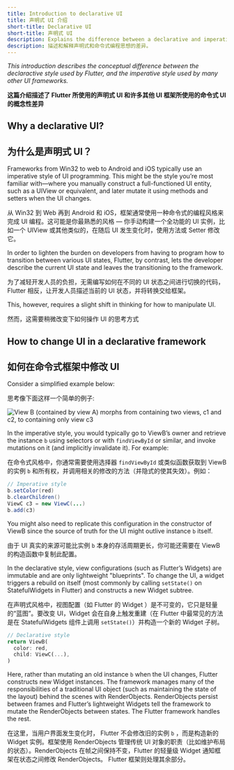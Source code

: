 ```yaml
---
title: Introduction to declarative UI
title: 声明式 UI 介绍
short-title: Declarative UI
short-title: 声明式 UI
description: Explains the difference between a declarative and imperative programming style.
description: 描述和解释声明式和命令式编程思想的差异。
---
```


_This introduction describes the conceptual difference between the
declaractive style used by Flutter, and the imperative style used by
many other UI frameworks._

**这篇介绍描述了 Flutter 所使用的声明式 UI 和许多其他 UI 框架所使用的命令式 UI 的概念性差异**

## Why a declarative UI?
## 为什么是声明式 UI？

Frameworks from Win32 to web to Android and iOS typically use an imperative
style of UI programming. This might be the style you’re most familiar
with&mdash;where you manually construct a full-functioned UI entity,
such as a UIView or equivalent, and later mutate it using methods and
setters when the UI changes.

从 Win32 到 Web 再到 Android 和 iOS，框架通常使用一种命令式的编程风格来完成 UI 编程。这可能是你最熟悉的风格 &mdash; 
你手动构建一个全功能的 UI 实例，比如一个 UIView 或其他类似的，在随后 UI 发生变化时，使用方法或 Setter 修改它。

In order to lighten the burden on developers from having to program how to
transition between various UI states, Flutter, by contrast,
lets the developer describe the current UI state and leaves the
transitioning to the framework.

为了减轻开发人员的负担，无需编写如何在不同的 UI 状态之间进行切换的代码，Flutter 相反，让开发人员描述当前的 UI 状态，并将转换交给框架。

This, however, requires a slight shift in thinking for how to manipulate UI.

然而，这需要稍微改变下如何操作 UI 的思考方式

## How to change UI in a declarative framework
## 如何在命令式框架中修改 UI

Consider a simplified example below:

思考像下面这样一个简单的例子:

<img src="/images/declarativeUIchanges.png" alt="View B (contained by view A) morphs from containing two views, c1 and c2, to containing only view c3">

In the imperative style, you would typically go to ViewB’s owner
and retrieve the instance `b` using selectors or with `findViewById` or similar,
and invoke mutations on it (and implicitly invalidate it). For example:

在命令式风格中，你通常需要使用选择器 `findViewById` 或类似函数获取到 ViewB 的实例 `b` 和所有权，并调用相关的修改的方法（并隐式的使其失效）。例如：

```java
// Imperative style
b.setColor(red)
b.clearChildren()
ViewC c3 = new ViewC(...)
b.add(c3)
```

You might also need to replicate this configuration in the constructor of
ViewB since the source of truth for the UI might outlive instance `b` itself.

由于 UI 真实的来源可能比实例 `b` 本身的存活周期更长，你可能还需要在 ViewB 的构造函数中复制此配置。

In the declarative style, view configurations (such as Flutter’s Widgets)
are immutable and are only lightweight "blueprints". To change the UI,
a widget triggers a rebuild on itself (most commonly by calling `setState()`
on StatefulWidgets in Flutter) and constructs a new Widget subtree.

在声明式风格中，视图配置（如 Flutter 的 Widget ）是不可变的，它只是轻量的“蓝图”。要改变 UI，Widget 会在自身上触发重建（在 Flutter 中最常见的方法是在 StatefulWidgets 组件上调用 `setState()`）并构造一个新的 Widget 子树。


<!-- skip -->
```dart
// Declarative style
return ViewB(
  color: red,
  child: ViewC(...),
)
```

Here, rather than mutating an old instance `b` when the UI changes,
Flutter constructs new Widget instances. The framework manages many of the
responsibilities of a traditional UI object (such as maintaining the
state of the layout) behind the scenes with RenderObjects.
RenderObjects persist between frames and Flutter’s lightweight Widgets
tell the framework to mutate the RenderObjects between states.
The Flutter framework handles the rest.

在这里，当用户界面发生变化时， Flutter 不会修改旧的实例 `b` ，而是构造新的 Widget 实例。框架使用 RenderObjects 管理传统 UI 对象的职责（比如维护布局的状态）。RenderObjects 在帧之间保持不变，Flutter 的轻量级 Widget 通知框架在状态之间修改 RenderObjects。 Flutter 框架则处理其余部分。
